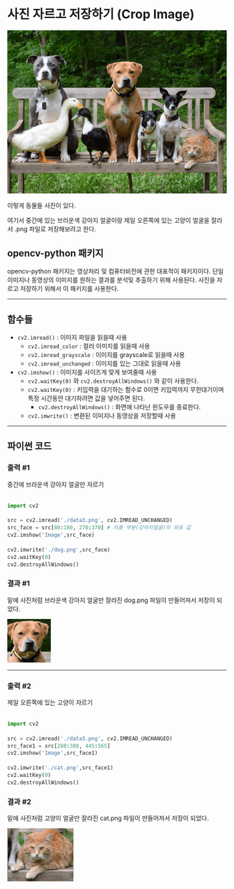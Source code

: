 # 사진 자르고 저장하기 (Crop Image)



![data3](사진자르기_Crop.assets/data3.png)



이렇게 동물들 사진이 있다. 

여기서 중간에 있는 브라운색 강아지 얼굴이랑 제일 오른쪽에 있는 고양이 얼굴을 잘라서 .png 파일로 저장해보려고 한다.





## opencv-python 패키지 

opencv-python 패키지는 영상처리 및 컴퓨터비전에 관한 대표적이 패키지이다. 단일 이미지나 동영상의 이미지를 원하는 결과를 분석및 추출하기 위해 사용된다. 사진을 자르고 저장하기 위해서 이 패키지를 사용한다.

------



## 함수들

- `cv2.imread()` :  이미지 파일을 읽을때 사용
  	- `cv2.imread_color` : 컬러 이미지를 읽을때 사용
  	- `cv2.imread_grayscale` : 이미지를 grayscale로 읽을때 사용
  	- `cv2.imread_unchanged` : 이미지를 있는 그대로 읽을때 사용
 - `cv2.imshow()` : 이미지를 사이즈게 맞게 보여줄때 사용
    - `cv2.waitKey(0)` 와 `cv2.destroyAllWindows()` 와 같이 사용한다.
    - `cv2.waitKey(0)` : 키입력을 대기하는 함수로 0이면 키입력까지 무한대기이며 특정 시간동안 대기하려면 값을 넣어주면 된다.
      	- `cv2.destroyAllWindows()` : 화면에 나타난 윈도우를 종료한다.
	- `cv2.imwrite()` : 변환된 이미지나 동영상을 저장할때 사용

------



## 파이썬 코드

### 출력 #1

중간에 브라운색 강아지 얼굴만 자르기

```python

import cv2

src = cv2.imread('./data3.png', cv2.IMREAD_UNCHANGED)
src_face = src[80:180, 270:370] # 자를 부분(강아지얼굴)의 좌표 값
cv2.imshow('Image',src_face)

cv2.imwrite('./dog.png',src_face)
cv2.waitKey(0)
cv2.destroyAllWindows()

```



### 결과 #1

밑에 사진처럼 브라운색 강아지 얼굴만 잘라진 dog.png 파일이 만들어져서 저장이 되었다. 





![dog](사진자르기_Crop.assets/dog.png)



------



### 출력 #2

제일 오른쪽에 있는 고양이 자르기

```python

import cv2

src = cv2.imread('./data3.png', cv2.IMREAD_UNCHANGED)
src_face1 = src[280:380, 445:565]
cv2.imshow('Image',src_face1)

cv2.imwrite('./cat.png',src_face1)
cv2.waitKey(0)
cv2.destroyAllWindows()

```



### 결과 #2

밑에 사진처럼 고양이 얼굴만 잘라진 cat.png 파일이 만들어져서 저장이 되었다. 





![2_남예은](사진자르기_Crop.assets/2_남예은.png)